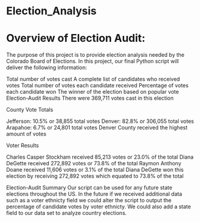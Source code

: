 # Election_Analysis
# Overview of Election Audit:

The purpose of this project is to provide election analysis needed by the Colorado Board of Elections. In this project, our final Python script will deliver the following information:

Total number of votes cast
A complete list of candidates who received votes
Total number of votes each candidate received
Percentage of votes each candidate won
The winner of the election based on popular vote
Election-Audit Results
There were 369,711 votes cast in this election

County Vote Totals

Jefferson: 10.5% or 38,855 total votes
Denver: 82.8% or 306,055 total votes
Arapahoe: 6.7% or 24,801 total votes
Denver County received the highest amount of votes

Voter Results

Charles Casper Stockham received 85,213 votes or 23.0% of the total
Diana DeGette received 272,892 votes or 73.8% of the total
Raymon Anthony Doane received 11,606 votes or 3.1% of the total
Diana DeGette won this election by receiving 272,892 votes which equated to 73.8% of the total

Election-Audit Summary
Our script can be used for any future state elections throughout the US.
In the future if we received additional data such as a voter ethnicty field we could alter the script to output the percentage of candidate votes by voter ethnicty.
We could also add a state field to our data set to analyze country elections.
